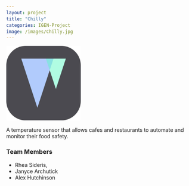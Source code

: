 ```yaml
---
layout: project
title: "Chilly"
categories: IGEN-Project
image: /images/Chilly.jpg
---
```


<img class="img-responsive" src="/images/Chilly.jpg" style="max-height:200px;">

<p>A temperature sensor that allows cafes and restaurants to automate and monitor their food safety. </p>

<h3>Team Members</h3>

* Rhea Sideris,
* Janyce Archutick
* Alex Hutchinson
